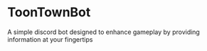# ToonTownBot
A simple discord bot designed to enhance gameplay by providing information at your fingertips
